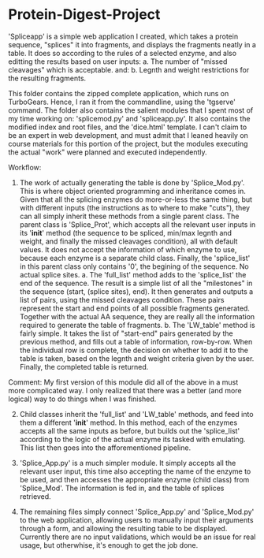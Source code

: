 # Protein-Digest-Project
'Spliceapp' is a simple web application I created, which takes a protein sequence, "splices" it into fragments, and displays the fragments neatly in a table. It does so according to the rules of a selected enzyme, and also editting the results based on user inputs: a. The number of "missed cleavages" which is acceptable. and: b. Legnth and weight restrictions for the resulting fragments.

This folder contains the zipped complete application, which runs on TurboGears. Hence, I ran it from the commandline, using the 'tgserve' command. The folder also contains the salient modules that I spent most of my time working on: 'splicemod.py' and 'spliceapp.py'. It also contains the modified index and root files, and the 'dice.html' template. I can't claim to be an expert in web development, and must admit that I leaned heavily on course materials for this portion of the project, but the modules executing the actual "work" were planned and executed independently.

Workflow: 

1. The work of actually generating the table is done by 'Splice_Mod.py'. This is where object oriented programming and inheritance comes in. Given that all the splicing enzymes do more-or-less the same thing, but with different inputs (the instructions as to where to make "cuts"), they can all simply inherit these methods from a single parent class.
The parent class is 'Splice_Prot', which accepts all the relevant user inputs in its '__init__' method (the sequence to be spliced, min/max legnth and weight, and finally the missed cleavages condition), all with default values. It does not accept the information of which enzyme to use, because each enzyme is a separate child class. Finally, the 'splice_list' in this parent class only contains '0', the begining of the sequence. No actual splice sites.
a. The 'full_list' method adds to the 'splice_list' the end of the sequence. The result is a simple list of all the "milestones"  in the sequence (start, (splice sites), end). It then generates and outputs a list of pairs, using the missed cleavages condition. These pairs represent the start and end points of all possible fragments generated. Together with the actual AA sequence, they are really all the information required to generate the table of fragments.
b. The 'LW_table' method is fairly simple. It takes the list of "start-end" pairs generated by the previous method, and fills out a table of information, row-by-row. When the individual row is complete, the decision on whether to add it to the table is taken, based on the legnth and weight criteria given by the user. Finally, the completed table is returned.

Comment: My first version of this module did all of the above in a must more complicated way. I only realized that there was a better (and more logical) way to do things when I was finished.

2. Child classes inherit the 'full_list' and 'LW_table' methods, and feed into them a different '__init__' method. In this method, each of the enzymes accepts all the same inputs as before, but builds out the 'splice_list' according to the logic of the actual enzyme its tasked with emulating. This list then goes into the afforementioned pipeline.

3. 'Splice_App.py' is a much simpler module. It simply accepts all the relevant user input, this time also accepting the name of the enzyme to be used, and then accesses the appropriate enzyme (child class) from 'Splice_Mod'. The information is fed in, and the table of splices retrieved.

4. The remaining files simply connect 'Splice_App.py' and 'Splice_Mod.py' to the web application, allowing users to manually input their arguments through a form, and allowing the resulting table to be displayed. Currently there are no input validations, which would be an issue for real usage, but otherwhise, it's enough to get the job done.
